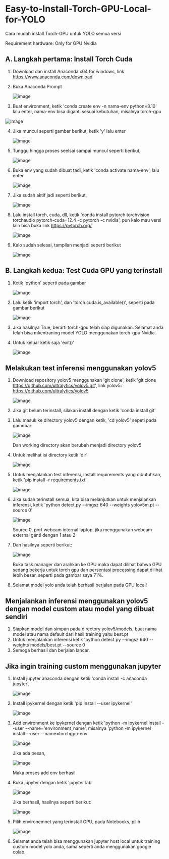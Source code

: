 # Easy-to-Install-Torch-GPU-Local-for-YOLO
Cara mudah install Torch-GPU untuk YOLO semua versi

Requirement hardware: Only for GPU Nvidia

## A. Langkah pertama: Install Torch Cuda

1. Download dan install Anaconda x64 for windows, link https://www.anaconda.com/download
2. Buka Anaconda Prompt
   
   ![image](https://github.com/user-attachments/assets/35b0c59a-775a-41bd-aa4c-26bbcf16cdff)
   
3. Buat environment, ketik 'conda create env -n nama-env python=3.10' lalu enter, nama-env bisa diganti sesuai kebutuhan, misalnya torch-gpu
   
![image](https://github.com/user-attachments/assets/0cc60d5b-abf1-45d5-bdb1-cb1185d7c9d1)

4. Jika muncul seperti gambar berikut, ketik 'y' lalu enter

   ![image](https://github.com/user-attachments/assets/ab2d0500-74ea-40cb-ae3c-10db66a84d23)

5. Tunggu hingga proses seelsai sampai muncul seperti berikut,

   ![image](https://github.com/user-attachments/assets/dd8075df-f332-43ce-b618-0b6d18c10ec0)

6. Buka env yang sudah dibuat tadi, ketik 'conda activate nama-env', lalu enter

   ![image](https://github.com/user-attachments/assets/2578b8ec-dd8f-4c7a-823b-47ea7cb8c33a)

7. Jika sudah aktif jadi seperti berikut,

   ![image](https://github.com/user-attachments/assets/df5a5a27-df78-45a6-a08c-c2c070d5b692)

8. Lalu install torch, cuda, dll, ketik 'conda install pytorch torchvision torchaudio pytorch-cuda=12.4 -c pytorch -c nvidia', pun kalo mau versi lain bisa buka link https://pytorch.org/

   ![image](https://github.com/user-attachments/assets/ec79c39b-71e5-46d5-a33a-f735c33d8778)

9. Kalo sudah selesai, tampilan menjadi seperti berikut

   ![image](https://github.com/user-attachments/assets/4dea6259-99ba-4c11-ac0c-77b4d79b10c4)

## B. Langkah kedua: Test Cuda GPU yang terinstall

1. Ketik 'python' seperti pada gambar

   ![image](https://github.com/user-attachments/assets/08a484b9-58ec-4c09-bb74-94d98ff480e0)

2. Lalu ketik 'import torch', dan 'torch.cuda.is_available()', seperti pada gambar berikut

   ![image](https://github.com/user-attachments/assets/c3946439-93c2-4a0f-a29c-17b8c2b9595a)

3. Jika hasilnya True, berarti torch-gpu telah siap digunakan. Selamat anda telah bisa mkentraning model YOLO menggunakan torch-gpu Nvidia.
4. Untuk keluar ketik saja 'exit()'

   ![image](https://github.com/user-attachments/assets/97f0c137-3fb4-4bb2-bff4-775962238855)


## Melakukan test inferensi menggunakan yolov5

1. Download repository yolov5 menggunakan 'git clone', ketik 'git clone https://github.com/ultralytics/yolov5.git', link yolov5: https://github.com/ultralytics/yolov5

   ![image](https://github.com/user-attachments/assets/f1ed9abf-b9cd-42f0-9a92-2401320e5633)

2. Jika git belum terinstall, silakan install dengan ketik 'conda install git'
3. Lalu masuk ke directory yolov5 dengan ketik, 'cd yolov5' sepeti pada gamnbar:

   ![image](https://github.com/user-attachments/assets/b0dda3fc-6ab6-4071-b9ba-bed105650fc1)

   Dan working directory akan berubah menjadi directory yolov5

4. Untuk melihat isi directory ketik 'dir'

   ![image](https://github.com/user-attachments/assets/7074a662-3815-4a32-b52e-765718ad0820)

5. Untuk menjalankan test inferensi, install requirements yang dibutuhkan, ketik 'pip install -r requirements.txt'

   ![image](https://github.com/user-attachments/assets/2a62777a-99ed-4335-ae3a-0db5861cd748)

6. Jika sudah terinstall semua, kita bisa melanjutkan untuk menjalankan inferensi, ketik 'python detect.py --imgsz 640 --weights yolov5m.pt --source 0'
  
   ![image](https://github.com/user-attachments/assets/09dfd327-1827-4731-a15a-151abb708a76)

   Source 0, port webcam internal laptop, jika menggunakan webcam external ganti dengan 1 atau 2

7. Dan hasilnya seperti berikut:

   ![image](https://github.com/user-attachments/assets/fdd5ceb3-3794-4283-a08b-e2b4faee6a48)

   Buka task manager dan arahkan ke GPU maka dapat dilihat bahwa GPU sedang bekerja untuk torch gpu dan persentasi processing dapat dilihat lebih besar, seperti pada gambar saya 71%.

8. Selamat model yolo anda telah berhasil berjalan pada GPU local!

## Menjalankan inferensi menggunakan yolov5 dengan model custom atau model yang dibuat sendiri

1. Siapkan model dan simpan pada directory yolov5/models, buat nama model atau nama default dari hasil training yaitu best.pt
2. Untuk menjalankan inferensi ketik 'python detect.py --imgsz 640 --weights models/best.pt --source 0
3. Semoga berhasil dan berjalan lancar.

## Jika ingin training custom menggunakan jupyter
1. Install jupyter anaconda dengan ketik 'conda install -c anaconda jupyter',

   ![image](https://github.com/user-attachments/assets/36817168-b851-4272-84d2-a82ea26ceec4)

2. Install ipykernel dengan ketik 'pip install --user ipykernel'

   ![image](https://github.com/user-attachments/assets/5fa0767c-8c97-4ebc-b033-fcf177691ff7)

3. Add environment ke ipykernel dengan ketik 'python -m ipykernel install --user --name='environment_name', misalnya 'python -m ipykernel install --user --name=torchgpu-env'

   ![image](https://github.com/user-attachments/assets/87676c20-3ae0-45b0-a1c1-0c3e4359a69c)

   Jika ada pesan, 

   ![image](https://github.com/user-attachments/assets/9d6e65d4-4989-424a-992e-4043d8451256)

   Maka proses add env berhasil

4. Buka jupyter dengan ketik 'jupyter lab'

   ![image](https://github.com/user-attachments/assets/802591df-8192-4146-aeca-cb0aa7f2a2c6)

   Jika berhasil, hasilnya seperti berikut:

   ![image](https://github.com/user-attachments/assets/b6adc1eb-15fa-401c-b139-46ddf2dc781b)

5. Pilih environemnet yang terinstall GPU, pada Notebooks, pilih

   ![image](https://github.com/user-attachments/assets/513fd76a-627e-45a8-8baf-9f097eb2f21f)

7. Selamat anda telah bisa menggunakan jupyter host local untuk training custom model yolo anda, sama seperti anda menggunakan google colab.
